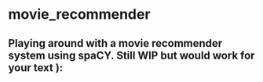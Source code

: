 # movie_recommender

## Playing around with a movie recommender system using spaCY. Still WIP but would work for your text ):
